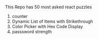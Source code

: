  This Repo has 50 most asked react puzzles 
 
1) counter
2) Dynamic List of Items with Strikethrough
3) Color Picker with Hex Code Display
4) passsword strength